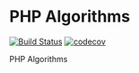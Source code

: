 # PHP Algorithms

[![Build Status](https://travis-ci.com/MilesChou/php-algorithms.svg?branch=master)](https://travis-ci.com/MilesChou/php-algorithms)
[![codecov](https://codecov.io/gh/MilesChou/php-algorithms/branch/master/graph/badge.svg)](https://codecov.io/gh/MilesChou/php-algorithms)

PHP Algorithms
